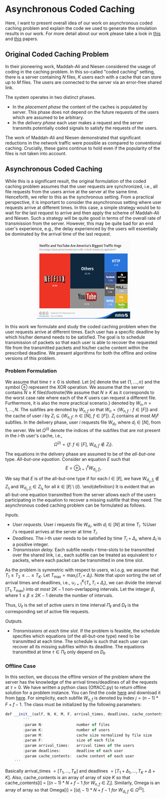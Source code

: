 <head>
  <script type="text/x-mathjax-config"> MathJax.Hub.Config({ TeX: { equationNumbers: { autoNumber: "all" } } }); </script>
       <script type="text/x-mathjax-config">
         MathJax.Hub.Config({
           tex2jax: {
             inlineMath: [ ['$','$'], ["\\(","\\)"] ],
             processEscapes: true
           }
         });
       </script>
       <script src="https://cdn.mathjax.org/mathjax/latest/MathJax.js?config=TeX-AMS-MML_HTMLorMML" type="text/javascript"></script>

</head>

# Asynchronous Coded Caching
Here, I want to present overall idea of our work on asynchronous coded caching problem and explain the code we used to generate the simulation results in our work. For more detail about our work please take a look in <a href="https://arxiv.org/pdf/1907.06801.pdf" title="this">this</a> and <a href="https://ieeexplore.ieee.org/stamp/stamp.jsp?arnumber=8006967" title="this">this</a> papers.
## Original Coded Caching Problem
In their pioneering work, Maddah-Ali and Niesen considered the usage of coding in the caching problem. In this so-called "coded caching" setting, there is a server containing $N$ files, $K$ users each with a cache that can store up to $M$ files. The users are connected to the server via an error-free shared link.

The system operates in two distinct phases. 
* In the *placement phase* the content of the caches is populated by server. This phase does not depend on the future requests of the users which are assumed to be arbitrary. 
* In the *delivery phase* each user makes a request and the server transmits potentially coded signals to satisfy the requests of the users.

The work of Maddah-Ali and Niesen demonstrated that significant reductions in the network traffic were possible as compared to conventional caching. Crucially, these gains continue to hold even if the popularity of the files is not taken into account.


## Asynchronous Coded Caching
While this is a significant result, the original formulation of the coded caching problem assumes that the user requests are synchronized, i.e., all file requests from the users arrive at the server at the same time. Henceforth, we refer to this as the synchronous setting. From a practical perspective, it is important to consider the asynchronous setting where user requests arrive at different times.
	In this case, a simple strategy would be to wait for the last request to arrive and then apply the scheme of Maddah-Ali and Niesen. Such a strategy will be quite good in terms of the overall rate of transmission from the server. However, this may be quite bad for an end user's experience, e.g., the delay experienced by the users will essentially be dominated by the arrival time of the last request.
	
<p align="center">
  <img src="Netflix.jpg" width="300" height="250">
</p>

In this work we formulate and study the coded caching problem when the user requests arrive at different times. Each user has a specific deadline by which his/her demand needs to be satisfied. The goal is to schedule transmission of packets so that each user is able to recover the requested file from the transmitted packets and his/her cache content within the prescribed deadline. We present algorithms for both the offline and online versions of this problem.

### Problem Formulation
We assume that time $\tau \geq 0$ is slotted. Let $[n]$ denote the set $\{1, \ldots, n\}$ and the symbol $\oplus$ represent the XOR operation. We assume that the server contains $N\geq K$ files\footnote{We assume that $N\geq K$ as it corresponds to the worst case rate where each of the $K$ users can request a different file. Furthermore, it is also the more practical scenario.} denoted by $W_{n}, n = 1, \dots, N$. The subfiles are denoted by $W_{n,f}$ so that $W_n = \{W_{n,f}: f \in [F]\}$ and the cache of user $i$ by $Z_i \subseteq \{ W_{n,f}: \ n \in [N], \ f \in [F] \}$. $Z_i$ contains at most $M_iF$ subfiles. In the delivery phase, user $i$ requests file $W_{d_i}$, where $d_i \in [N]$, from the server.
We let $\Omega^{(i)}$ denote the indices of the subfiles that are not present in the $i$-th user's cache, i.e.,
$$
\Omega^{(i)} = \{ f:\ f \in [F], \ W_{d_i,f} \notin Z_i \}.
$$
The equations in the delivery phase are assumed to be of the *all-but-one* type.
*All-but-one equation*. Consider an equation $E$ such that
$$
E = \oplus_{l=1}^\ell W_{d_{i_l}, f_{l}}.
$$
We say that $E$ is of the all-but-one type if for each $l \in [\ell]$, we have $W_{d_{i_l}, f_{l}} \notin Z_{i_l}$ and $W_{d_{i_l}, f_{l}} \in Z_{i_{k}}$ for all $k \in [\ell] \setminus \{l\}$.
\end{definition}
It is evident that an all-but-one equation transmitted from the server allows each of the users participating in the equation to recover a missing subfile that they need. The asynchronous coded caching problem can be formulated as follows.
	
*Inputs.*
* *User requests.* User $i$ requests file $W_{d_i}$, with $d_i \in [N]$ at time $T_i$. %User $i$'s request arrives at the server at time $T_i$.
* *Deadlines.* The $i$-th user needs to be satisfied by time $T_i + \Delta_i$, where $\Delta_i$ is a positive integer.
* *Transmission delay.* Each subfile needs $r$ time-slots to be transmitted over the shared link, i.e., each subfile can be treated as equivalent to $r$ packets, where each packet can be transmitted in one time slot.

As the problem is symmetric with respect to users, w.l.o.g. we assume that $T_1 \leq T_2 \leq \ldots \leq T_K$. Let $T_{\max} = \max_i (T_i + \Delta_i)$. Note that upon sorting the set of arrival times and deadlines, i.e., $\cup_{i=1}^{K} \{T_i, T_i + \Delta_i\}$, we can divide the interval $[T_1, T_{\max})$ into *at most* $2K-1$ non-overlapping intervals. Let the integer $\beta$, where $1 \leq \beta \leq 2K-1$ denote the number of intervals.
	

Thus, $U_\ell$ is the set of active users in time interval $\Pi_\ell$ and $D_\ell$ is the corresponding set of active file requests.
	
*Outputs.*
* *Transmissions at each time slot.* If the problem is feasible, the schedule specifies which equations (of the all-but-one type) need to be transmitted at each time. The schedule is such that each user can recover all its missing subfiles within its deadline. The equations transmitted at time $\tau \in \Pi_\ell$ only depend on $D_\ell$. 

### Offline Case
In this section, we discuss the offline version of the problem where the server has the knowledge of the arrival times/deadlines of all the requests at $\tau = 0$. We have written a python class (OffACC.py) to return offline solution for a problem instance. You can find the code <a href="https://github.com/HooshangGH/Coded-Caching/">here</a> and download it from <a href= "OffACC.py">here</a>. For simplicity, each subfile $W_{n,f}$ is denoted by index $j = (n-1)*F + f -1$. The class must be initialized by the following parameters:
```js
def __init__(self, N, K, M, F, arrival_times, deadlines, cache_contents, Omega):
        '''
        :param N:               number of files
        :param K:               number of users
        :param M:               cache size normalized by file size
        :param F:               size of each file
        :param arrival_times:   arrival times of the users
        :param deadlines:       deadline of each user
        :param cache_contents:  cache content of each user
	'''
```
Basically arrival_times $= [T_1,\ldots, T_K]$ and deadlines $=[T_1+\Delta_1,\ldots, T_K+\Delta+K]$. Also, cache_contents is an array of array of size $K$ so that cache_contents[i] = $[(n-1)*N+f-1 \ for \ W_{n,f} \in Z_i]$. Similarly, Omega is an array of array so that Omega[i] = $[(d_i-1)*N+f-1 \ for \ W_{d_i,f} \in \Omega^{(i)}]$.

